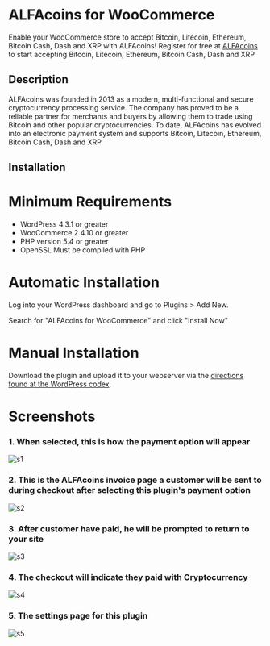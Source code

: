 # ALFAcoins for WooCommerce

Enable your WooCommerce store to accept Bitcoin, Litecoin, Ethereum, Bitcoin Cash, Dash and XRP with ALFAcoins!
Register for free at [ALFAcoins](https://www.alfacoins.com/user/register) to start accepting Bitcoin, Litecoin, Ethereum, Bitcoin Cash, Dash and XRP

## Description

ALFAcoins was founded in 2013 as a modern, multi-functional and secure cryptocurrency processing service. The company has proved to be a reliable partner for merchants and buyers by allowing them to trade using Bitcoin and other popular cryptocurrencies. To date, ALFAcoins has evolved into an electronic payment system and supports Bitcoin, Litecoin, Ethereum, Bitcoin Cash, Dash and XRP

## Installation

# Minimum Requirements 

* WordPress 4.3.1 or greater
* WooCommerce 2.4.10 or greater
* PHP version 5.4 or greater
* OpenSSL Must be compiled with PHP

# Automatic Installation

Log into your WordPress dashboard and go to Plugins > Add New.

Search for "ALFAcoins for WooCommerce" and click "Install Now"

# Manual Installation

Download the plugin and upload it to your webserver via the [directions found at the WordPress codex](https://wordpress.org/support/article/managing-plugins/).

# Screenshots

### 1. When selected, this is how the payment option will appear

![s1](https://raw.githubusercontent.com/alfacoins/woocommerce/master/assets/screenshot-1.png)

### 2. This is the ALFAcoins invoice page a customer will be sent to during checkout after selecting this plugin's payment option

![s2](https://raw.githubusercontent.com/alfacoins/woocommerce/master/assets/screenshot-2.png)

### 3. After customer have paid, he will be prompted to return to your site

![s3](https://raw.githubusercontent.com/alfacoins/woocommerce/master/assets/screenshot-3.png)

### 4. The checkout will indicate they paid with Cryptocurrency

![s4](https://raw.githubusercontent.com/alfacoins/woocommerce/master/assets/screenshot-4.png)

### 5. The settings page for this plugin

![s5](https://raw.githubusercontent.com/alfacoins/woocommerce/master/assets/screenshot-5.png)
